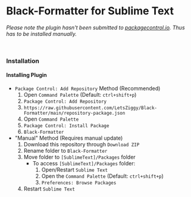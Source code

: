 # Black-Formatter for Sublime Text

*Please note the plugin hasn't been submitted to [packagecontrol.io](https://packagecontrol.io/). Thus has to be installed manually.*

<br>

### Installation

#### Installing Plugin

- `Package Control: Add Repository` Method (Recommended)
	1. Open `Command Palette` (Default: `ctrl+shift+p`)
	2. ``Package Control: Add Repository``
	3. `https://raw.githubusercontent.com/LetsZiggy/Black-Formatter/main/repository-package.json`
	4. Open `Command Palette`
	5. `Package Control: Install Package`
	6. `Black-Formatter`
- "Manual" Method (Requires manual update)
	1. Download this repository through `Download ZIP`
	2. Rename folder to `Black-Formatter`
	3. Move folder to `[SublimeText]/Packages` folder
		- To access `[SublimeText]/Packages` folder:
			1. Open/Restart `Sublime Text`
			2. Open the `Command Palette` (Default: `ctrl+shift+p`)
			3. `Preferences: Browse Packages`
	4. Restart `Sublime Text`
